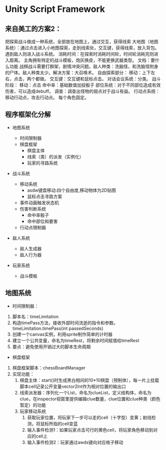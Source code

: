 # Unity Script Framework
## 来自美工的方案2：
把探索战斗做成一种系统，全部放在地图上，通过交互，获得线索
  大地图（地图系统）：通过点击进入小地图探索，走到线索处，交互键，获得线索，放入背包。遇到敌人则进入战斗系统。
  消耗时间：在探索时消耗时间轮，时间轮消耗完则进入距离。
 主角拥有特定的战斗模板，炮灰换皮，不能更换武器类型。
文档：要什么功能
 战棋战斗需要打群架，剧情冲突问题。敌人种类：洗脑怪，和洗脑怪附身的尸体。敌人种类太少。解决方案：大召唤术。
自由探索部分：
  移动：上下左右，点击，两个都做。
 交互键：交互键和鼠标点击。
 对话会议系统：分类。
 战斗阶段：
 移动：点击
 命中率：基础数值加投骰子
部位系统：对于不同部位造成有效伤害，可以造成debuff。
调查：调查出怪物的弱点对于战斗有益。
行动点系统：移动行动点，攻击行动点。
每个角色固定。

## 程序框架化分解
- 地图系统
  - 时间限制器
  - 棋盘框架
    - 棋盘主体
    - 线索（类）的派发（实例化）
    - 玩家的寻路系统
  

- 战斗系统
    - 移动系统
      - asdw键盘移动:四个自由度,移动物体为2D贴图
      - 鼠标点击寻路方案
    - 事件动画触发状态机
    - 伤害判断系统
      - 命中率骰子
      - 命中部位和要害
    - 行动点限制器

- 敌人系统
  - 敌人生成器
  - 敌人行为器

- 玩家系统
    - 战斗模板

## 地图系统
- 时间限制器：
1. 脚本名：timeLimitation
2. 构造timePass方法，接收外部时间流逝的指令和参数。
   <br/>timeLimitation.timePass(int passedSeconds)
3. 创建一个canvas实例，利用sprite制作简单的计时器
4. 建立一个公共变量，命名为timeRest，将剩余时间赋值给timeRest
5. 要点：避免使用开销过大的脚本生命周期
   

- 棋盘框架
1. 棋盘框架脚本：chessBoardManager
2. 实现功能：<br/>
   1. 棋盘主体：start()时生成黑白相间的10*10棋盘（预制体），每一片上挂载脚本cell记录公开变量vector2Int作为相对位置的输出口
   2. 线索派发器：序列化一个List，命名为clueList，定义结构体，命名为clue，在inspector视窗里提供编辑clue数量，clue位置和clue种类（颜色暂定）的功能
   3. 玩家移动系统
      1. 获取玩家位置，将玩家下一步可以走的cell（十字型）变黄；射线检测，将鼠标所指的cell变蓝
      2. 输入事件检测1：如果玩家点击可行的黄色cell，将玩家角色移动到对应的cell上
      3. 输入事件检测2：玩家通过awds键向对应格子移动

